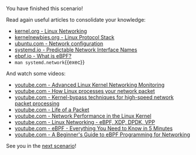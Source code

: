 You have finished this scenario!

Read again useful articles to consolidate your knowledge:
- [kernel.org - Linux Networking](https://www.kernel.org/doc/html/latest/networking/index.html)
- [kernelnewbies.org - Linux Protocol Stack](https://kernelnewbies.org/Documents/LinuxIPNetworking)
- [ubuntu.com - Network configuration](https://ubuntu.com/server/docs/network-configuration)
- [systemd.io - Predictable Network Interface Names](https://systemd.io/PREDICTABLE_INTERFACE_NAMES/)
- [ebpf.io - What is eBPF?](https://ebpf.io/what-is-ebpf/)
- `man systemd.network`{{exec}}

And watch some videos:
- [youtube.com - Advanced Linux Kernel Networking Monitoring](https://www.youtube.com/watch?v=RzszHq0ZSAk)
- [youtube.com - How Linux processes your network packet](https://www.youtube.com/watch?v=3Ij0aZRsw9w)
- [youtube.com - Kernel-bypass techniques for high-speed network packet processing](https://www.youtube.com/watch?v=MpjlWt7fvrw)
- [youtube.com - Life of a Packet](https://www.youtube.com/watch?v=0Omvgd7Hg1I)
- [youtube.com - Network Performance in the Linux Kernel](https://www.youtube.com/watch?v=g4w3ydS62S0)
- [youtube.com - Linux Networking - eBPF, XDP, DPDK, VPP](https://www.youtube.com/watch?v=hO2tlxURXJ0)
- [youtube.com - eBPF - Everything You Need to Know in 5 Minutes](https://www.youtube.com/watch?v=KhPrMW5Rbbc)
- [youtube.com - A Beginner's Guide to eBPF Programming for Networking](https://www.youtube.com/watch?v=0p987hCplbk)

See you in the [next  scenario](/kodxxl/course/Linux/storage)!
